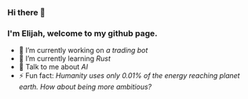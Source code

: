 ### Hi there 👋

### I'm Elijah, welcome to my github page.

- 🔭 I’m currently working on *a trading bot*
- 🌱 I’m currently learning *Rust*
- 💬 Talk to me about *AI*
- ⚡ Fun fact: *Humanity uses only 0.01% of the energy reaching planet earth. How about being more ambitious?*



<!--
**ikamensh/ikamensh** is a ✨ _special_ ✨ repository because its `README.md` (this file) appears on your GitHub profile.

Here are some ideas to get you started:

- 🔭 I’m currently working on ...
- 🌱 I’m currently learning ...
- 👯 I’m looking to collaborate on ...
- 🤔 I’m looking for help with ...
- 💬 Ask me about ...
- 📫 How to reach me: ...
- 😄 Pronouns: ...
- ⚡ Fun fact: ...
-->
